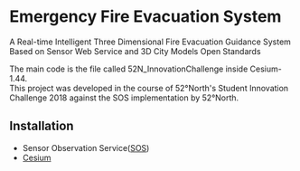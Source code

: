 # Emergency Fire Evacuation System
A Real-time Intelligent Three Dimensional Fire Evacuation Guidance System Based on Sensor Web Service and 3D City Models Open Standards

The main code is the file called 52N_InnovationChallenge inside Cesium-1.44.<br>
This project was developed in the course of 52°North's Student Innovation Challenge 2018 against the SOS implementation by 52°North.<br>


<h2>Installation</h2>
<ul>
<li>Sensor Observation Service(<a href="https://github.com/52north/SOS">SOS</a>)</li>
<li><a href="https://github.com/AnalyticalGraphicsInc/cesium">Cesium</a></li>
</ul>
